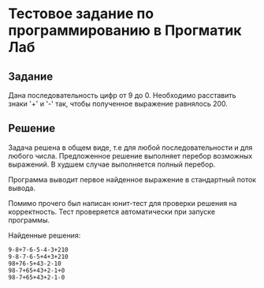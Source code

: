# Тестовое задание по программированию в Прогматик Лаб

## Задание

Дана последовательность цифр от 9 до 0. Необходимо расставить знаки '+' и '-' так, чтобы полученное выражение равнялось 200.

## Решение

Задача решена в общем виде, т.е для любой последовательности и для любого числа. 
Предложенное решение выполняет перебор возможных выражений. 
В худшем случае выполняется полный перебор.

Программа выводит первое найденное выражение в стандартный поток вывода. 

Помимо прочего был написан юнит-тест для проверки решения на корректность. 
Тест проверяется автоматически при запуске программы.

Найденные решения:

```
9-8+7-6-5-4-3+210
9-8-7-6-5+4+3+210
98+76-5+43-2-10
98-7+65+43+2-1+0
98-7+65+43+2-1-0
```
